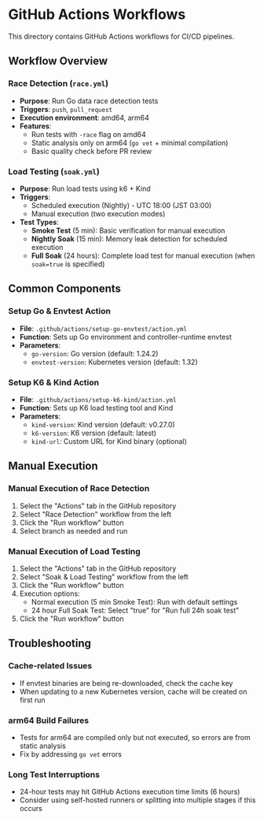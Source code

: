 # GitHub Actions Workflows

This directory contains GitHub Actions workflows for CI/CD pipelines.

## Workflow Overview

### Race Detection (`race.yml`)
- **Purpose**: Run Go data race detection tests
- **Triggers**: `push`, `pull_request` 
- **Execution environment**: amd64, arm64
- **Features**:
  - Run tests with `-race` flag on amd64
  - Static analysis only on arm64 (`go vet` + minimal compilation)
  - Basic quality check before PR review

### Load Testing (`soak.yml`)
- **Purpose**: Run load tests using k6 + Kind
- **Triggers**:
  - Scheduled execution (Nightly) - UTC 18:00 (JST 03:00)
  - Manual execution (two execution modes)
- **Test Types**:
  - **Smoke Test** (5 min): Basic verification for manual execution
  - **Nightly Soak** (15 min): Memory leak detection for scheduled execution
  - **Full Soak** (24 hours): Complete load test for manual execution (when `soak=true` is specified)

## Common Components

### Setup Go & Envtest Action
- **File**: `.github/actions/setup-go-envtest/action.yml`
- **Function**: Sets up Go environment and controller-runtime envtest
- **Parameters**:
  - `go-version`: Go version (default: 1.24.2)
  - `envtest-version`: Kubernetes version (default: 1.32)

### Setup K6 & Kind Action
- **File**: `.github/actions/setup-k6-kind/action.yml`
- **Function**: Sets up K6 load testing tool and Kind
- **Parameters**:
  - `kind-version`: Kind version (default: v0.27.0)
  - `k6-version`: K6 version (default: latest)
  - `kind-url`: Custom URL for Kind binary (optional)

## Manual Execution

### Manual Execution of Race Detection
1. Select the "Actions" tab in the GitHub repository
2. Select "Race Detection" workflow from the left
3. Click the "Run workflow" button
4. Select branch as needed and run

### Manual Execution of Load Testing
1. Select the "Actions" tab in the GitHub repository
2. Select "Soak & Load Testing" workflow from the left
3. Click the "Run workflow" button
4. Execution options:
   - Normal execution (5 min Smoke Test): Run with default settings
   - 24 hour Full Soak Test: Select "true" for "Run full 24h soak test"
5. Click the "Run workflow" button

## Troubleshooting

### Cache-related Issues
- If envtest binaries are being re-downloaded, check the cache key
- When updating to a new Kubernetes version, cache will be created on first run

### arm64 Build Failures
- Tests for arm64 are compiled only but not executed, so errors are from static analysis
- Fix by addressing `go vet` errors

### Long Test Interruptions
- 24-hour tests may hit GitHub Actions execution time limits (6 hours)
- Consider using self-hosted runners or splitting into multiple stages if this occurs